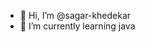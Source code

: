 - 👋 Hi, I’m @sagar-khedekar 
- 🌱 I’m currently learning java
<!---
sagar-khedekar/sagar-khedekar is a ✨ special ✨ repository because its `README.md` (this file) appears on your GitHub profile.
You can click the Preview link to take a look at your changes.
--->

